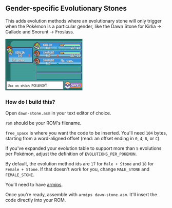 ## Gender-specific Evolutionary Stones

This adds evolution methods where an evolutionary stone will only trigger when the Pokémon is a particular gender, like the Dawn Stone for Kirlia -> Gallade and Snorunt -> Froslass.

![](example.png)

### How do I build this?

Open `dawn-stone.asm` in your text editor of choice.

`rom` should be your ROM's filename.

`free_space` is where you want the code to be inserted. You'll need `104` bytes, starting from a word-aligned offset (read: an offset ending in `0`, `4`, `8`, or `C`). 

If you've expanded your evolution table to support more than `5` evolutions per Pokémon, adjust the definition of `EVOLUTIONS_PER_POKEMON`.

By default, the evolution method ids are `17` for `Male + Stone` and `18` for `Female + Stone`. If that doesn't work for you, change `MALE_STONE` and `FEMALE_STONE`.

You'll need to have [armips](https://github.com/Kingcom/armips).

Once you're ready, assemble with `armips dawn-stone.asm`. It'll insert the code directly into your ROM.